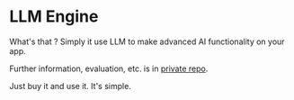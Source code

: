 # LLM Engine

What's that ? Simply it use LLM to make advanced AI functionality on your app.

Further information, evaluation, etc. is in [private repo](https://github.com/Web-XR-AI-lab/demo-website-react-speech-highlight/blob/main/docs/LLM_ENGINE.md).

Just buy it and use it. It's simple.